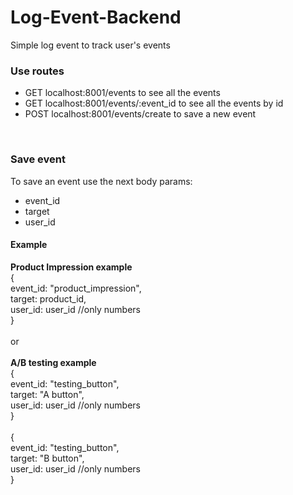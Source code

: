 # Log-Event-Backend
Simple log event to track user's events

<h3>Use routes</h3>
<ul>
<li>GET localhost:8001/events to see all the events</li>
<li>GET localhost:8001/events/:event_id to see all the events by id</li>
<li>POST localhost:8001/events/create to save a new event</li>
</ul>
<br>
<h3>Save event</h3>
To save an event use the next body params:
 <ul>
    <li>event_id</li>
    <li>target</li>
    <li>user_id</li>
 </ul>
 <h4>Example</h4>
 <strong>Product Impression example</strong> <br>
 {<br>
  event_id: "product_impression",<br>
  target: product_id,<br>
  user_id: user_id //only numbers<br>
 }
 <br><br>
 or
 <br><br>
 <strong>A/B testing example</strong> <br>
 {<br>
  event_id: "testing_button",<br>
  target: "A button",<br>
  user_id: user_id //only numbers<br>
 }<br><br>
 {<br>
  event_id: "testing_button",<br>
  target: "B button",<br>
  user_id: user_id //only numbers<br>
 }
